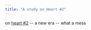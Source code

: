 ```yaml
---
title: "A study on Heart #2"
---
```


on [heart #2](/illusts/240624-heart-2-with-my-body-unminded) -- a new era -- what a mess
